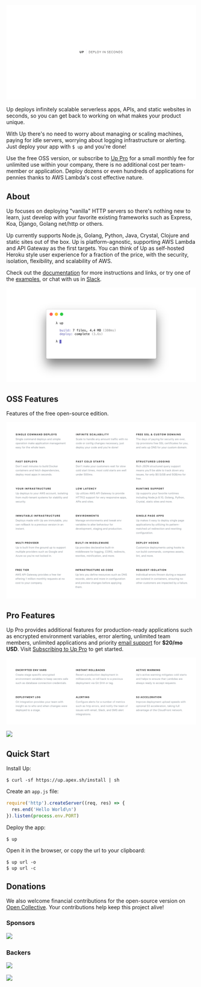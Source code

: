 ![](assets/title.png)

Up deploys infinitely scalable serverless apps, APIs, and static websites in seconds, so you can get back to working on what makes your product unique.

With Up there's no need to worry about managing or scaling machines, paying for idle servers, worrying about logging infrastructure or alerting. Just deploy your app with `$ up` and you're done!

Use the free OSS version, or subscribe to [Up Pro](#pro-features) for a small monthly fee for unlimited use within your company, there is no additional cost per team-member or application. Deploy dozens or even hundreds of applications for pennies thanks to AWS Lambda's cost effective nature.

## About

Up focuses on deploying "vanilla" HTTP servers so there's nothing new to learn, just develop with your favorite existing frameworks such as Express, Koa, Django, Golang net/http or others.

Up currently supports Node.js, Golang, Python, Java, Crystal, Clojure and static sites out of the box. Up is platform-agnostic, supporting AWS Lambda and API Gateway as the first targets. You can think of Up as self-hosted Heroku style user experience for a fraction of the price, with the security, isolation, flexibility, and scalability of AWS.

Check out the [documentation](https://up.docs.apex.sh/) for more instructions and links, or try one of the [examples](https://github.com/apex/up-examples), or chat with us in [Slack](https://chat.apex.sh/).

![](assets/screen2.png)

## OSS Features

Features of the free open-source edition.

![Open source edition features](assets/features-community.png)

## Pro Features

Up Pro provides additional features for production-ready applications such as encrypted environment variables, error alerting, unlimited team members, unlimited applications and priority [email support](mailto:support@apex.sh) for **$20/mo USD**. Visit [Subscribing to Up Pro](https://up.docs.apex.sh/#guides.subscribing_to_up_pro) to get started.

![Pro edition features](assets/features-pro.png)

[![](https://gui.apex.sh/component?name=ShadowButton&config=%7B%22text%22%3A%22SUBSCRIBE%22%2C%22color%22%3A%227956EF%22%7D)](https://up.docs.apex.sh/#guides.subscribing_to_up_pro)

## Quick Start

Install Up:

```
$ curl -sf https://up.apex.sh/install | sh
```

Create an `app.js` file:

```js
require('http').createServer((req, res) => {
  res.end('Hello World\n')
}).listen(process.env.PORT)
```

Deploy the app:

```
$ up
```

Open it in the browser, or copy the url to your clipboard:

```
$ up url -o
$ up url -c
```

## Donations

We also welcome financial contributions for the open-source version on [Open Collective](https://opencollective.com/apex-up). Your contributions help keep this project alive!

### Sponsors

<a href="https://opencollective.com/apex-up#backers" target="_blank"><img src="https://opencollective.com/apex-up/tiers/sponsors.svg?avatarHeight=36&width=600" /></a>

### Backers

<a href="https://opencollective.com/apex-up#backers" target="_blank"><img src="https://opencollective.com/apex-up/tiers/backers.svg?avatarHeight=36&width=600" /></a>


<a href="https://apex.sh"><img src="http://tjholowaychuk.com:6000/svg/sponsor"></a>

